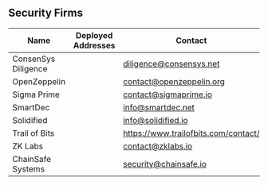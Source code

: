 ## Security Firms

| Name | Deployed Addresses | Contact | More info |
| --- | --- | --- | --- |
| ConsenSys Diligence | | diligence@consensys.net | |
| OpenZeppelin | | contact@openzeppelin.org | |
| Sigma Prime | | contact@sigmaprime.io | |
| SmartDec | | info@smartdec.net | https://smartdec.net/ | 
| Solidified | | info@solidified.io | |
| Trail of Bits | | https://www.trailofbits.com/contact/ | |
| ZK Labs | | contact@zklabs.io | https://zklabs.io |
| ChainSafe Systems | | security@chainsafe.io | https://chainsafe.io |
